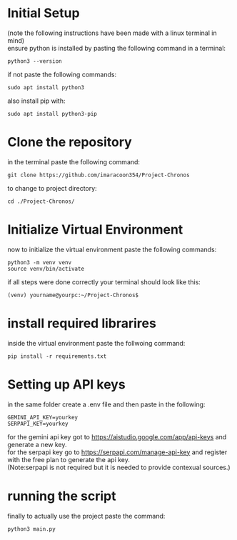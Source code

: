 # Initial Setup
(note the following instructions have been made with a linux terminal in mind)  
ensure python is installed by pasting the following command in a terminal:
```
python3 --version
```
if not paste the following commands:
```
sudo apt install python3
```
also install pip with:
```
sudo apt install python3-pip
```
# Clone the repository
in the terminal paste the following command:
```
git clone https://github.com/imaracoon354/Project-Chronos
```
to change to project directory:
```
cd ./Project-Chronos/
```
# Initialize Virtual Environment
now to initialize the virtual environment paste the following commands:
```
python3 -m venv venv
source venv/bin/activate
```
if all steps were done correctly your terminal should look like this:
```
(venv) yourname@yourpc:~/Project-Chronos$
```
# install required librarires
inside the virtual environment paste the follwoing command:
```
pip install -r requirements.txt
```
# Setting up API keys
in the same folder create a .env file and then paste in the following:
```
GEMINI_API_KEY=yourkey
SERPAPI_KEY=yourkey
```
for the gemini api key got to https://aistudio.google.com/app/api-keys and generate a new key.  
for the serpapi key go to https://serpapi.com/manage-api-key and register with the free plan to generate the api key.  
(Note:serpapi is not required but it is needed to provide contexual sources.)

# running the script

finally to actually use the project paste the command:
```
python3 main.py
```

